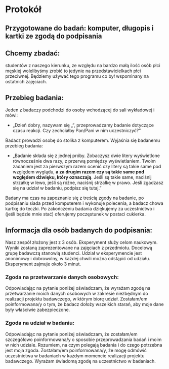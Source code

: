 # Protokół

## Przygotowane do badań: komputer, długopis i kartki ze zgodą do podpisania

## Chcemy zbadać:

studentów z naszego kierunku, ze względu na bardzo małą ilość osób płci męskiej wolelibyśmy zrobić to jedynie na przedstawicielkach płci przeciwnej. Będziemy używać tego programu co był wspominany na ostatnich zajęciach.

## Przebieg badania:

Jeden z badaczy podchodzi do osoby wchodzącej do sali wykładowej i mówi:

- „Dzień dobry, nazywam się „”, przeprowadzamy badanie dotyczące czasu reakcji. Czy zechciałby Pan/Pani w nim
uczestniczyć?”

Badacz prowadzi osobę do stolika z komputerem. Wyjaśnia się badanemu przebieg badania:

- „Badanie składa się z jednej próby. Zobaczysz dwie litery wyświetlone równocześnie dwa razy, z przerwą pomiędzy wyświetlaniem. Twoim zadaniem jest za pierwszym razem ocenić czy litery są takie same pod względem wyglądu, **a za drugim razem czy są takie same pod względem dźwięku, który oznaczają**. Jeśli są takie same, naciśnij strzałkę w lewo, jeśli są różne, naciśnij strzałkę w prawo. Jeśli zgadzasz się na udział w badaniu, podpisz się tutaj.”

Badany ma czas na zapoznanie się z treścią zgody na badanie, po podpisaniu siada przed komputerem i wykonuje polecenia, a badacz chowa kartkę do teczki. Po zakończeniu badania dziękujemy za uczestnictwo i (jeśli będzie mnie stać) oferujemy poczęstunek w postaci cukierka.

## Informacja dla osób badanych do podpisania:

Nasz zespół złożony jest z 3 osób.
Eksperyment służy celom naukowym. Wyniki zostaną zaprezentowane na zajęciach z przedmiotu.
Docelową grupę badawczą stanowią studenci.
Udział w eksperymencie jest anonimowy i dobrowolny, w każdej chwili można odstąpić od udziału.
Eksperyment zajmuje około 3 minut.

### Zgoda na przetwarzanie danych osobowych:

Odpowiadając na pytanie poniżej oświadczam, że wyrażam zgodę na przetwarzanie moich danych osobowych w zakresie niezbędnym do realizacji projektu badawczego, w którym biorę udział.  Zostałam/em poinformowana/y o tym, że badacz dołoży wszelkich starań, aby moje dane były właściwie zabezpieczone.

### Zgoda na udział w badaniu:

Odpowiadając na pytanie poniżej oświadczam, że zostałam/em szczegółowo poinformowana/y o sposobie przeprowadzania badań i moim w nich udziale. Rozumiem, na czym polegają badania i do czego potrzebna jest moja zgoda. Zostałam/em poinformowana/y, że mogę odmówić uczestnictwa w badaniach w każdym momencie realizacji projektu badawczego. Wyrażam świadomą zgodę na uczestnictwo w badaniach.
